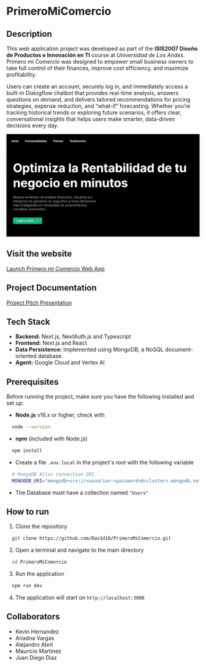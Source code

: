 # PrimeroMiComercio

## Description

This web application project was developed as part of the **ISIS2007 Diseño de Productos e Innovación en TI** course at _Universidad de Los Andes_. Primero mi Comercio was designed to empower small business owners to take full control of their finances, improve cost efficiency, and maximize profitability. 

Users can create an account, securely log in, and immediately access a built-in Dialogflow chatbot that provides real-time analysis, answers questions on demand, and delivers tailored recommendations for pricing strategies, expense reduction, and “what-if” forecasting. Whether you’re tracking historical trends or exploring future scenarios, it offers clear, conversational insights that helps users make smarter, data-driven decisions every day.

<img src="public/images/landing page.jpg" alt="Landing preview" width="700"/>

## Visit the website

[Launch Primero mi Comercio Web App](https://page-pmc.onrender.com)

## Project Documentation

[Project Pitch Presentation](https://www.canva.com/design/DAGqdGC5agU/fW2DqXZrm3aKBlXuERm8_w/edit?utm_content=DAGqdGC5agU&utm_campaign=designshare&utm_medium=link2&utm_source=sharebutton)

## Tech Stack

- **Backend:** Next.js, NextAuth.js and Typescript
- **Frontend:** Next.js and React
- **Data Persistence:** Implemented using MongoDB, a NoSQL document-oriented database.
- **Agent:** Google Cloud and Vertex AI

## Prerequisites

Before running the project, make sure you have the following installed and set up:

- **Node.js** v16.x or higher, check with
```bash
  node --version
  ```
- **npm** (included with Node.js)
```bash
  npm install
  ```
- Create a file `.env.local` in the project's root with the following variable
```bash
  # MongoDB Atlas connection URI
  MONGODB_URI="mongodb+srv://<usuario>:<password>@<cluster>.mongodb.net/<dbname>?retryWrites=true&w=majority"
  ```
- The Database must have a collection named `"Users"`

## How to run 

1. Clone the repository
```bash
  git clone https://github.com/Dav1d10/PrimeroMiComercio.git
  ```
2. Open a terminal and navigate to the main directory
```bash
  cd PrimeroMiComercio
  ```
3. Run the application
```bash
  npm run dev
  ```
4. The application will start on `http://localhost:3000`

## Collaborators

- Kevin Hernandez
- Ariadna Vargas
- Alejandro Abril
- Mauricio Martinez
- Juan Diego Diaz
